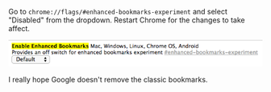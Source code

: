 Go to `chrome://flags/#enhanced-bookmarks-experiment` and select "Disabled" from the dropdown. Restart Chrome for the changes to take affect.

<img alt="" src="/img/uploads/2014-12/chrome-disable-new-bookmarks.png" />

I really hope Google doesn't remove the classic bookmarks.